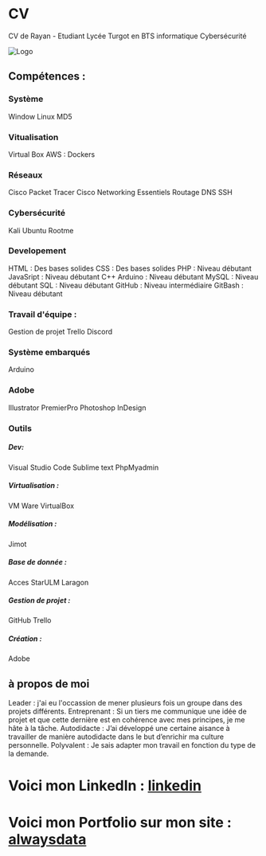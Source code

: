 # CV
CV de Rayan - Etudiant Lycée Turgot en BTS informatique Cybersécurité

![Logo](https://github.com/Kbnn-z/CV/assets/115071427/2287ac02-329c-4861-9fb8-116ad8cbc2da)

## Compétences :
### Système
Window
Linux
MD5

### Vitualisation
Virtual Box
AWS : Dockers

### Réseaux
Cisco Packet Tracer
Cisco Networking Essentiels
Routage
DNS
SSH

### Cybersécurité
Kali
Ubuntu
Rootme

### Developement
HTML : Des bases solides
CSS : Des bases solides
PHP : Niveau débutant
JavaSript : Niveau débutant
C++ Arduino : Niveau débutant
MySQL : Niveau débutant
SQL : Niveau débutant
GitHub : Niveau intermédiaire
GitBash : Niveau débutant

### Travail d'équipe :
Gestion de projet
Trello
Discord

### Système embarqués
Arduino

### Adobe
Illustrator
PremierPro
Photoshop
InDesign

### Outils
##### Dev:
Visual Studio Code
Sublime text
PhpMyadmin
##### Virtualisation :
VM Ware
VirtualBox
##### Modélisation :
Jimot
##### Base de donnée : 
Acces
StarULM
Laragon

##### Gestion de projet :
GitHub
Trello
##### Création :
Adobe

## à propos de moi
Leader : j'ai eu l'occassion de mener plusieurs fois un groupe dans des projets différents.
Entreprenant : Si un tiers me communique une idée de projet et que cette dernière est en cohérence avec mes principes, je me hâte à la tâche.
Autodidacte : J’ai développé une certaine aisance à travailler de manière autodidacte dans le but d’enrichir ma culture personnelle.
Polyvalent : Je sais adapter mon travail en fonction du type de la demande.

# Voici mon LinkedIn : [linkedin](https://www.linkedin.com/in/rayan-belabaci-64934b221/)
# Voici mon Portfolio sur mon site : [alwaysdata](https://rayanblbc.alwaysdata.net/)

